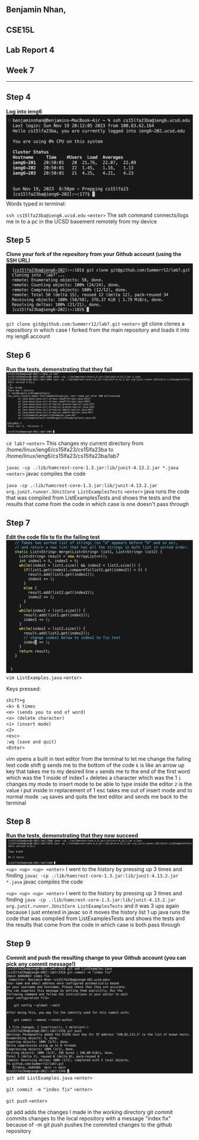 ## Benjamin Nhan, 
## CSE15L
## Lab Report 4
## Week 7
---

## Step 4
**Log into ieng6**
![Image](baselines4.png)
Words typed in terminal:

`ssh cs15lfa23ba@ieng6.ucsd.edu`
`<enter>`
The ssh command connects/logs me in to a pc in the UCSD basement remotely from my device

## Step 5
**Clone your fork of the repository from your Github account (using the SSH URL)**
![Image](baselines5.png)

`git clone git@github.com:Summerr12/lab7.git`
`<enter>`
git clone clones a repositiory in which case I forked from the main repository and loads it into my ieng6 account

## Step 6
**Run the tests, demonstrating that they fail**
![Image](baselines6.png)

`cd lab7` 
`<enter>`
This changes my current directory from /home/linux/ieng6/cs15lfa23/cs15lfa23ba to /home/linux/ieng6/cs15lfa23/cs15lfa23ba/lab7

`javac -cp .:lib/hamcrest-core-1.3.jar:lib/junit-4.13.2.jar *.java` 
`<enter>`
javac compiles the code

`java -cp .:lib/hamcrest-core-1.3.jar:lib/junit-4.13.2.jar org.junit.runner.JUnitCore ListExamplesTests` 
`<enter>`
java runs the code that was compiled from ListExamplesTests and shows the tests and the results that come from the code in which case is one doesn't pass through

## Step 7
**Edit the code file to fix the failing test**
![Image](baselines7.png)
`vim ListExamples.java` `<enter>`

Keys pressed:
```
shift+g
<k> 6 times
<e> (sends you to end of word)
<x> (delete character)
<i> (insert mode)
<2>
<esc>
:wq (save and quit)
<Enter>
```
vim opens a built in text editor from the terminal to let me change the failing test code
shift g sends me to the bottom of the code
`k` is like an arrow up key that takes me to my desired line
`e` sends me to the end of the first word which was the 1 inside of index1
`x` deletes a character which was the 1
`i` changes my mode to insert mode to be able to type inside the editor
`2` is the value i put inside in replacement of 1
esc takes me out of insert mode and to normal mode
`:wq` saves and quits the text editor and sends me back to the terminal


## Step 8
**Run the tests, demonstrating that they now succeed**
![Image](baselines8.png)
`<up> <up> <up> <enter>`
I went to the history by pressing up 3 times and finding `javac -cp .:lib/hamcrest-core-1.3.jar:lib/junit-4.13.2.jar *.java` 
javac compiles the code

`<up> <up> <up> <enter>`
I went to the history by pressing up 3 times and finding `java -cp .:lib/hamcrest-core-1.3.jar:lib/junit-4.13.2.jar org.junit.runner.JUnitCore ListExamplesTests` and it was 3 ups again because I just entered in javac so it moves the history list 1 up
java runs the code that was compiled from ListExamplesTests and shows the tests and the results that come from the code in which case is both pass through

## Step 9
**Commit and push the resulting change to your Github account (you can pick any commit message!)**
![Image](baselines90.png)
`git add ListExamples.java`
`<enter>`

`git commit -m "index fix"`
`<enter>`

`git push`
`<enter>`

git add adds the changes I made in the working directory
git commit commits changes to the local repository with a message "index fix" because of -m
git push pushes the commited changes to the github repository
